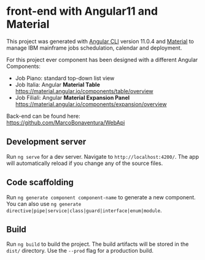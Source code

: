 # front-end with Angular11 and Material

This project was generated with [Angular CLI](https://github.com/angular/angular-cli) version 11.0.4 and [Material](https://material.angular.io/) to manage IBM mainframe jobs schedulation, calendar and deployment.

For this project ever component has been designed with a different Angular Components:
- Job Piano: standard top-down list view
- Job Italia: Angular **Material Table** https://material.angular.io/components/table/overview
- Job Filiali: Angular **Material Expansion Panel** https://material.angular.io/components/expansion/overview


Back-end can be found here: https://github.com/MarcoBonaventura/WebApi



## Development server

Run `ng serve` for a dev server. Navigate to `http://localhost:4200/`. The app will automatically reload if you change any of the source files.


## Code scaffolding

Run `ng generate component component-name` to generate a new component. You can also use `ng generate directive|pipe|service|class|guard|interface|enum|module`.


## Build

Run `ng build` to build the project. The build artifacts will be stored in the `dist/` directory. Use the `--prod` flag for a production build.


